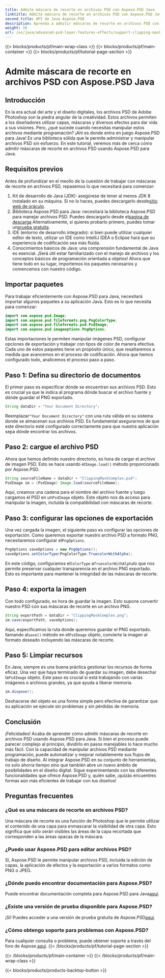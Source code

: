 ```yaml
---
title: Admite máscara de recorte en archivos PSD con Aspose.PSD Java
linktitle: Admite máscara de recorte en archivos PSD con Aspose.PSD Java
second_title: API de Java Aspose.PSD
description: Aprenda a admitir máscaras de recorte en archivos PSD con Aspose.PSD para Java. Siga nuestra guía paso a paso para manipular fácilmente imágenes PSD.
weight: 16
url: /es/java/advanced-psd-layer-features-effects/support-clipping-mask-psd-files/
---
```


{{< blocks/products/pf/main-wrap-class >}}
{{< blocks/products/pf/main-container >}}
{{< blocks/products/pf/tutorial-page-section >}}

# Admite máscara de recorte en archivos PSD con Aspose.PSD Java

## Introducción
En la era actual del arte y el diseño digitales, los archivos PSD de Adobe Photoshop son la piedra angular de la creatividad. Estos archivos permiten a los diseñadores utilizar capas, máscaras y diversos efectos para dar vida a sus visiones. Pero, ¿qué sucede cuando necesitas manipular estos archivos mediante programación? ¡Ahí es donde entra en juego Aspose.PSD para Java! Es una biblioteca sólida que le permite administrar y manipular archivos PSD sin esfuerzo. En este tutorial, veremos más de cerca cómo admitir máscaras de recorte en archivos PSD usando Aspose.PSD para Java. 
## Requisitos previos
Antes de profundizar en el meollo de la cuestión de trabajar con máscaras de recorte en archivos PSD, repasemos lo que necesitará para comenzar:
1.  Kit de desarrollo de Java (JDK): asegúrese de tener al menos JDK 8 instalado en su máquina. Si no lo haces, puedes descargarlo desde[sitio web de oráculo](https://www.oracle.com/java/technologies/javase-jdk8-downloads.html).
2.  Biblioteca Aspose.PSD para Java: necesitará la biblioteca Aspose.PSD para manejar archivos PSD. Puedes descargarlo desde el[pagina de descarga](https://releases.aspose.com/psd/java/) Alternativamente, si quieres probarlo primero, puedes tomar un[prueba gratuita](https://releases.aspose.com/).
3. IDE (entorno de desarrollo integrado): si bien puede utilizar cualquier editor de texto, utilizar un IDE como IntelliJ IDEA o Eclipse hará que su experiencia de codificación sea más fluida.
4. Conocimientos básicos de Java: una comprensión fundamental de Java es esencial. ¡Será útil estar familiarizado con el manejo de archivos y los conceptos básicos de programación orientada a objetos!
Ahora que tiene todo en su lugar, importemos los paquetes necesarios y comencemos con nuestro código.
## Importar paquetes
Para trabajar eficientemente con Aspose.PSD para Java, necesitará importar algunos paquetes a su aplicación Java. Esto es lo que necesita para comenzar:
```java
import com.aspose.psd.Image;
import com.aspose.psd.fileformats.png.PngColorType;
import com.aspose.psd.fileformats.psd.PsdImage;
import com.aspose.psd.imageoptions.PngOptions;
```
Estas importaciones le permiten manipular imágenes PSD, configurar opciones de exportación y trabajar con tipos de color de manera efectiva. Cada uno de estos paquetes tiene un propósito único, que resaltaremos a medida que avancemos en el proceso de codificación.
Ahora que hemos configurado todo, analicemos el proceso paso a paso.
## Paso 1: Defina su directorio de documentos
El primer paso es especificar dónde se encuentran sus archivos PSD. Esto es crucial ya que le indica al programa dónde buscar el archivo fuente y dónde guardar el PNG exportado.
```java
String dataDir = "Your Document Directory";
```
 Reemplazar`"Your Document Directory"` con una ruta válida en su sistema donde se almacenan sus archivos PSD. Es fundamental asegurarnos de que este directorio esté configurado correctamente para que nuestra aplicación sepa dónde encontrar los archivos. 
## Paso 2: cargue el archivo PSD
 Ahora que hemos definido nuestro directorio, es hora de cargar el archivo de imagen PSD. Esto se hace usando el`Image.load()` método proporcionado por Aspose.PSD.
```java
String sourceFileName = dataDir + "ClippingMaskComplex.psd";
PsdImage im = (PsdImage) Image.load(sourceFileName);
```
 Aquí, creamos una cadena para el nombre del archivo fuente y luego cargamos el PSD en un`PsdImage` objeto. Este objeto nos da acceso para manipular la imagen, incluida la compatibilidad con máscaras de recorte.
## Paso 3: configurar las opciones de exportación
 Una vez cargada la imagen, el siguiente paso es configurar las opciones de exportación. Como queremos exportar nuestro archivo PSD a formato PNG, necesitaremos configurar el`PngOptions`.
```java
PngOptions saveOptions = new PngOptions();
saveOptions.setColorType(PngColorType.TruecolorWithAlpha);
```
 En este código, configuramos el`ColorType` a`TruecolorWithAlpha`lo que nos permite preservar cualquier transparencia en el archivo PNG exportado. Esto es importante para mantener la integridad de las máscaras de recorte.
## Paso 4: exporta la imagen
Con todo configurado, es hora de guardar la imagen. Esto supone convertir nuestro PSD con sus máscaras de recorte en un archivo PNG.
```java
String exportPath = dataDir + "ClippingMaskComplex.png";
im.save(exportPath, saveOptions);
```
 Aquí, especificamos la ruta donde queremos guardar el PNG exportado. llamando al`save()` método en el`PsdImage` objeto, convierte la imagen al formato deseado incluyendo las máscaras de recorte.
## Paso 5: Limpiar recursos
 En Java, siempre es una buena práctica gestionar los recursos de forma eficaz. Una vez que haya terminado de guardar su imagen, debe desechar la`PsdImage` objeto. Este paso es crucial si está trabajando con varias imágenes o archivos grandes, ya que ayuda a liberar memoria.
```java
im.dispose();
```
Deshacerse del objeto es una forma simple pero efectiva de garantizar que su aplicación se ejecute sin problemas y sin pérdidas de memoria.
## Conclusión
¡Felicidades! Acaba de aprender cómo admitir máscaras de recorte en archivos PSD usando Aspose.PSD para Java. Si bien el proceso puede parecer complejo al principio, dividirlo en pasos manejables lo hace mucho más fácil. Con la capacidad de manipular archivos PSD mediante programación, puede automatizar y mejorar notablemente sus flujos de trabajo de diseño.
Al integrar Aspose.PSD en su conjunto de herramientas, no solo ahorra tiempo sino que también abre un nuevo ámbito de posibilidades en el diseño digital. Sigue experimentando con las diferentes funcionalidades que ofrece Aspose.PSD y, quién sabe, ¡quizás encuentres formas aún más eficientes de trabajar con tus diseños!
## Preguntas frecuentes
### ¿Qué es una máscara de recorte en archivos PSD?
Una máscara de recorte es una función de Photoshop que le permite utilizar el contenido de una capa para enmascarar la visibilidad de otra capa. Esto significa que sólo serán visibles las áreas de la capa recortada que corresponden a las áreas opacas de la máscara.
### ¿Puedo usar Aspose.PSD para editar archivos PSD?
Sí, Aspose.PSD le permite manipular archivos PSD, incluida la edición de capas, la aplicación de efectos y la exportación a varios formatos como PNG o JPEG.
### ¿Dónde puedo encontrar documentación para Aspose.PSD?
 Puede encontrar documentación completa para Aspose.PSD para Java[aquí](https://reference.aspose.com/psd/java/).
### ¿Existe una versión de prueba disponible para Aspose.PSD?
 ¡Sí! Puedes acceder a una versión de prueba gratuita de Aspose.PSD[aquí](https://releases.aspose.com/).
### ¿Cómo obtengo soporte para problemas con Aspose.PSD?
 Para cualquier consulta o problema, puede obtener soporte a través del foro de Aspose.[aquí](https://forum.aspose.com/c/psd/34).
{{< /blocks/products/pf/tutorial-page-section >}}

{{< /blocks/products/pf/main-container >}}
{{< /blocks/products/pf/main-wrap-class >}}

{{< blocks/products/products-backtop-button >}}
